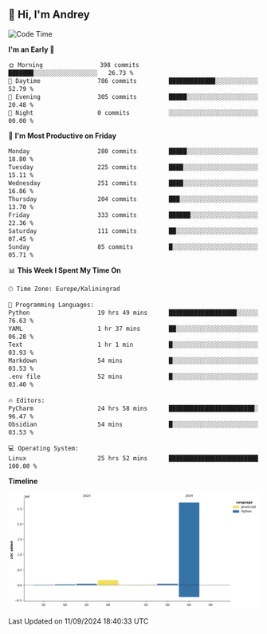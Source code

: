 ## 👋 Hi, I'm Andrey

<!--START_SECTION:waka-->
![Code Time](http://img.shields.io/badge/Code%20Time-424%20hrs%205%20mins-blue)

**I'm an Early 🐤** 

```text
🌞 Morning                398 commits         ███████░░░░░░░░░░░░░░░░░░   26.73 % 
🌆 Daytime                786 commits         █████████████░░░░░░░░░░░░   52.79 % 
🌃 Evening                305 commits         █████░░░░░░░░░░░░░░░░░░░░   20.48 % 
🌙 Night                  0 commits           ░░░░░░░░░░░░░░░░░░░░░░░░░   00.00 % 
```
📅 **I'm Most Productive on Friday** 

```text
Monday                   280 commits         █████░░░░░░░░░░░░░░░░░░░░   18.80 % 
Tuesday                  225 commits         ████░░░░░░░░░░░░░░░░░░░░░   15.11 % 
Wednesday                251 commits         ████░░░░░░░░░░░░░░░░░░░░░   16.86 % 
Thursday                 204 commits         ███░░░░░░░░░░░░░░░░░░░░░░   13.70 % 
Friday                   333 commits         ██████░░░░░░░░░░░░░░░░░░░   22.36 % 
Saturday                 111 commits         ██░░░░░░░░░░░░░░░░░░░░░░░   07.45 % 
Sunday                   85 commits          █░░░░░░░░░░░░░░░░░░░░░░░░   05.71 % 
```


📊 **This Week I Spent My Time On** 

```text
🕑︎ Time Zone: Europe/Kaliningrad

💬 Programming Languages: 
Python                   19 hrs 49 mins      ███████████████████░░░░░░   76.63 % 
YAML                     1 hr 37 mins        ██░░░░░░░░░░░░░░░░░░░░░░░   06.28 % 
Text                     1 hr 1 min          █░░░░░░░░░░░░░░░░░░░░░░░░   03.93 % 
Markdown                 54 mins             █░░░░░░░░░░░░░░░░░░░░░░░░   03.53 % 
.env file                52 mins             █░░░░░░░░░░░░░░░░░░░░░░░░   03.40 % 

🔥 Editors: 
PyCharm                  24 hrs 58 mins      ████████████████████████░   96.47 % 
Obsidian                 54 mins             █░░░░░░░░░░░░░░░░░░░░░░░░   03.53 % 

💻 Operating System: 
Linux                    25 hrs 52 mins      █████████████████████████   100.00 % 
```

**Timeline**

![Lines of Code chart](https://raw.githubusercontent.com/Mist3s/Mist3s/main/assets/bar_graph.png)


 Last Updated on 11/09/2024 18:40:33 UTC
<!--END_SECTION:waka-->

